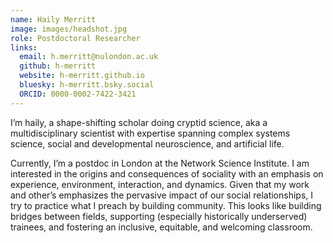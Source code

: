 ```yaml
---
name: Haily Merritt
image: images/headshot.jpg
role: Postdoctoral Researcher
links:
  email: h.merritt@nulondon.ac.uk
  github: h-merritt
  website: h-merritt.github.io
  bluesky: h-merritt.bsky.social
  ORCID: 0000-0002-7422-3421
---
```


I’m haily, a shape-shifting scholar doing cryptid science, aka a multidisciplinary scientist with expertise spanning complex systems science, social and developmental neuroscience, and artificial life.

Currently, I’m a postdoc in London at the Network Science Institute. I am interested in the origins and consequences of sociality with an emphasis on experience, environment, interaction, and dynamics. Given that my work and other’s emphasizes the pervasive impact of our social relationships, I try to practice what I preach by building community. This looks like building bridges between fields, supporting (especially historically underserved) trainees, and fostering an inclusive, equitable, and welcoming classroom.
